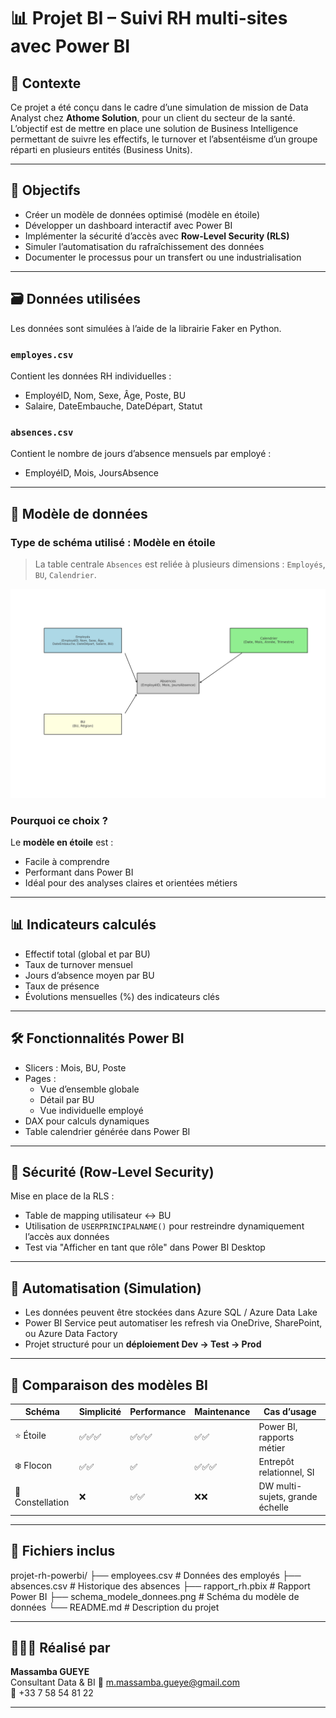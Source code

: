 # 📊 Projet BI – Suivi RH multi-sites avec Power BI

## 🧾 Contexte

Ce projet a été conçu dans le cadre d’une simulation de mission de Data Analyst chez **Athome Solution**, pour un client du secteur de la santé. L’objectif est de mettre en place une solution de Business Intelligence permettant de suivre les effectifs, le turnover et l’absentéisme d’un groupe réparti en plusieurs entités (Business Units).

---

## 🎯 Objectifs

- Créer un modèle de données optimisé (modèle en étoile)
- Développer un dashboard interactif avec Power BI
- Implémenter la sécurité d’accès avec **Row-Level Security (RLS)**
- Simuler l’automatisation du rafraîchissement des données
- Documenter le processus pour un transfert ou une industrialisation

---

## 🗃️ Données utilisées

Les données sont simulées à l’aide de la librairie Faker en Python.

### `employes.csv`  
Contient les données RH individuelles :
- EmployéID, Nom, Sexe, Âge, Poste, BU
- Salaire, DateEmbauche, DateDépart, Statut

### `absences.csv`  
Contient le nombre de jours d’absence mensuels par employé :
- EmployéID, Mois, JoursAbsence

---

## 📐 Modèle de données

### Type de schéma utilisé : **Modèle en étoile**

> La table centrale `Absences` est reliée à plusieurs dimensions : `Employés`, `BU`, `Calendrier`.

![Schéma du modèle de données](schema_modele_donnees.png)

### Pourquoi ce choix ?

Le **modèle en étoile** est :
- Facile à comprendre
- Performant dans Power BI
- Idéal pour des analyses claires et orientées métiers

---

## 📊 Indicateurs calculés

- Effectif total (global et par BU)
- Taux de turnover mensuel
- Jours d’absence moyen par BU
- Taux de présence
- Évolutions mensuelles (%) des indicateurs clés

---

## 🛠️ Fonctionnalités Power BI

- Slicers : Mois, BU, Poste
- Pages :
  - Vue d’ensemble globale
  - Détail par BU
  - Vue individuelle employé
- DAX pour calculs dynamiques
- Table calendrier générée dans Power BI

---

## 🔐 Sécurité (Row-Level Security)

Mise en place de la RLS :
- Table de mapping utilisateur ↔ BU
- Utilisation de `USERPRINCIPALNAME()` pour restreindre dynamiquement l’accès aux données
- Test via "Afficher en tant que rôle" dans Power BI Desktop

---

## 🔄 Automatisation (Simulation)

- Les données peuvent être stockées dans Azure SQL / Azure Data Lake
- Power BI Service peut automatiser les refresh via OneDrive, SharePoint, ou Azure Data Factory
- Projet structuré pour un **déploiement Dev → Test → Prod**

---

## 💬 Comparaison des modèles BI

| Schéma        | Simplicité | Performance | Maintenance | Cas d’usage |
|---------------|------------|-------------|-------------|-------------|
| ⭐ Étoile      | ✅✅✅       | ✅✅✅        | ✅✅          | Power BI, rapports métier |
| ❄️ Flocon     | ✅✅         | ✅            | ✅✅✅        | Entrepôt relationnel, SI |
| 🌌 Constellation | ❌          | ✅✅          | ❌❌          | DW multi-sujets, grande échelle |

---

## 📁 Fichiers inclus

projet-rh-powerbi/
├── employees.csv                # Données des employés
├── absences.csv                 # Historique des absences
├── rapport_rh.pbix              # Rapport Power BI
├── schema_modele_donnees.png    # Schéma du modèle de données
└── README.md                    # Description du projet

---

## 👨🏾‍💻 Réalisé par

**Massamba GUEYE**  
Consultant Data & BI 
📧 m.massamba.gueye@gmail.com  
📱 +33 7 58 54 81 22

---

